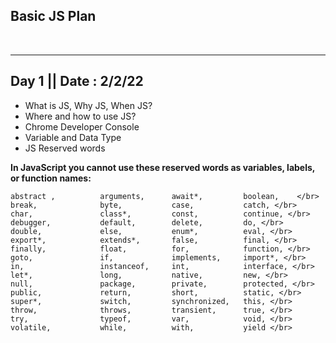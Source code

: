 ## Basic JS Plan

<br>

<hr>

## Day 1 || Date : 2/2/22

- What is JS, Why JS, When JS?
- Where and how to use JS?
- Chrome Developer Console
- Variable and Data Type
- JS Reserved words

<b>In JavaScript you cannot use these reserved words as variables, labels, or function names:</b>

```
abstract ,	        arguments,	    await*,	        boolean,    </br>
break,	            byte,   	    case,	        catch, </br>
char,   	        class*, 	    const,	        continue, </br>
debugger,	        default,   	    delete,	        do, </br>
double, 	        else,   	    enum*,	        eval, </br>
export*,            extends*,	    false,	        final, </br>
finally,	        float,  	    for,	        function, </br>
goto,   	        if,     	    implements, 	import*, </br>
in,             	instanceof, 	int,        	interface, </br>
let*,           	long,       	native,     	new, </br>
null,           	package,       	private,    	protected, </br>
public,         	return,     	short,      	static, </br>
super*,         	switch,     	synchronized,  	this, </br>
throw,          	throws,     	transient,  	true, </br>
try,            	typeof,     	var,        	void, </br>
volatile,       	while,      	with,       	yield </br>
```
